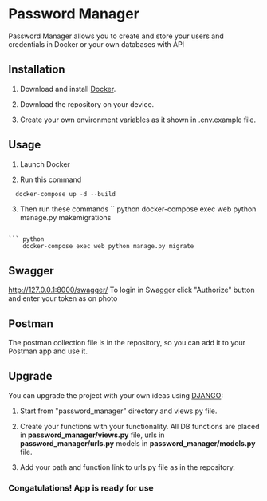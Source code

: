 # Password Manager

Password Manager allows you to create and store your users and credentials in Docker or your own databases with API

## Installation

1. Download and install [Docker](https://www.docker.com/).

2. Download the repository on your device.

3. Create your own environment variables as it shown in .env.example file.

## Usage
1. Launch Docker

2. Run this command
```python
  docker-compose up -d --build
```
3. Then run these commands
`` python
    docker-compose exec web python manage.py makemigrations
```

``` python
    docker-compose exec web python manage.py migrate
```

## Swagger
http://127.0.0.1:8000/swagger/
To login in Swagger click "Authorize" button and enter your token as on photo

## Postman

The postman collection file is in the repository, so you can add it to your Postman app and use it.


## Upgrade
You can upgrade the project with your own ideas using [DJANGO](https://www.djangoproject.com/):
1. Start from "password_manager" directory and views.py file.

2. Create your functions with your functionality.
All DB functions are placed in **password_manager/views.py** file, urls in **password_manager/urls.py** models in **password_manager/models.py** file.

3. Add your path and function link to urls.py file as in the repository.

### Congatulations! App is ready for use

